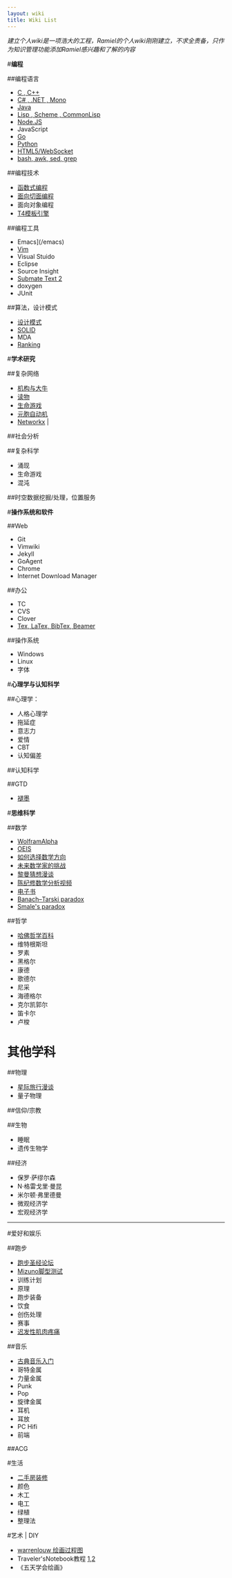 ```yaml
---
layout: wiki
title: Wiki List
---
```


*建立个人wiki是一项浩大的工程，Ramiel的个人wiki刚刚建立，不求全责备，只作为知识管理功能添加Ramiel感兴趣和了解的内容*

#**编程**

##编程语言

* [C , C++](/C) 
* [C# , .NET , Mono](/CSharp/)
* [Java](/Java)
* [Lisp , Scheme , CommonLisp ](/Lisp/)
* [Node.JS](/NodeJS/)
* JavaScript
* [Go](/Go/) 
* [Python](/Python/) 
* [HTML5/WebSocket](/HTML5/)
* [bash, awk, sed, grep]()

##编程技术

* [函数式编程](/Functional-Programming/)
* [面向切面编程](/AOP-Resource-Collections/)
* 面向对象编程
* [T4模板引擎](/t4/)

##编程工具

* Emacs](/emacs)
* [Vim](/Vim/)
* Visual Stuido
* Eclipse
* Source Insight
* [Submate Text 2](/Sublime-Text-2/)
* doxygen
* JUnit

##算法，设计模式
    
* [设计模式](http://www.oschina.net/translate/how-i-explained-design-patterns-to-my-wife-part-1) 
* [SOLID](http://www.aqee.net/s-o-l-i-d-class-design-principles/)
* MDA
* [Ranking](http://www.cnblogs.com/zhengyun_ustc/archive/2010/12/15/amir.html)

#**学术研究**

##复杂网络

* [机构与大牛](http://blog.sciencenet.cn/blog-583335-477254.html)
* [读物](http://blog.sciencenet.cn/blog-3075-549946.html)
* [生命游戏](http://www.bitstorm.org/gameoflife/code/)
* [元胞自动机](http://luobo.ycool.com/archive.57000.html)
* [Networkx](http://www.oschina.net/question/54100_77522) | 
    
##社会分析
    
##复杂科学

* 涌现
* 生命游戏
* 混沌 
    
##时空数据挖掘/处理，位置服务

#**操作系统和软件**

##Web

* Git
* Vimwiki
* Jekyll
* GoAgent
* Chrome
* Internet Download Manager

##办公

* TC
* CVS
* Clover
* [Tex, LaTex, BibTex, Beamer](/tex) 

##操作系统

* Windows
* Linux
* 字体

#**心理学与认知科学**

##心理学：

* 人格心理学
* 拖延症
* 意志力
* 爱情
* CBT
* 认知偏差

##认知科学

##GTD

* [褪墨](http://www.mifengtd.cn/)

#**思维科学**

##数学

* [WolframAlpha](http://www.wolframalpha.com/)
* [OEIS](http://oeis.org/)
* [如何选择数学方向](http://www.mysanco.com/wenda/index.php?class=discuss&action=question_item&questionid=1677)
* [未来数学家的挑战](http://episte.math.ntu.edu.tw/articles/mm/mm_10_2_04/)
* [黎曼猜想漫谈](http://songshuhui.net/archives/tag/%E9%BB%8E%E6%9B%BC%E7%8C%9C%E6%83%B3)
* [陈纪修数学分析视频](http://you.video.sina.com.cn/a/5055894-1664374212.html)
* [电子书](http://iask.sina.com.cn/u/2427434855/ish?folderid=667649&retcode=0#)
*  [Banach–Tarski paradox](http://en.wikipedia.org/wiki/Banach%E2%80%93Tarski_paradox) 
* [Smale's paradox](http://en.wikipedia.org/wiki/Smale%27s_paradox)

##哲学

* [哈佛哲学百科](http://plato.stanford.edu/contents.html)
*  维特根斯坦
* 罗素
* 黑格尔
* 康德
* 歌德尔
* 尼采
* 海德格尔
* 克尔凯郭尔
* 笛卡尔
* 卢梭
    
# **其他学科**

##物理

* [星际旅行漫谈](http://www.changhai.org/articles/science/astronomy/voyage/)
* 量子物理

##信仰/宗教
    
##生物
	
* 睡眠
* 遗传生物学

##经济
	
* 保罗·萨缪尔森
* N·格雷戈里·曼昆
* 米尔顿·弗里德曼
* 微观经济学
* 宏观经济学

---

#爱好和娱乐

##跑步

* [跑步圣经论坛](http://bbs.runbible.cn/)
* [Mizuno脚型测试](http://www.mizunorunlife.com/foottype/index.aspx)
* 训练计划
* 原理
* 跑步装备
* 饮食
* 创伤处理
* 赛事
* [迟发性肌肉疼痛](http://www.guokr.com/blog/185623/)

##音乐

* [古典音乐入门](http://www.xici.net/d59817894.htm) 
* 哥特金属
* 力量金属
* Punk
* Pop
* 旋律金属 
* 耳机
* 耳放
* PC Hifi
* 前端

##ACG

#生活

* [二手房装修](http://www.xici.net/d127891640.htm)
* 颜色
* 木工
* 电工
* 绿植
* 整理法

#艺术 | DIY

* [warrenlouw 绘画过程图 ](http://blog.sina.com.cn/s/blog_6bafa28a0102emwq.html)
* Traveler'sNotebook教程 [1](Traveler'sNotebook教程),[2](http://site.douban.com/149473/widget/notes/7555688/note/208643450/)
* 《五天学会绘画》
    
